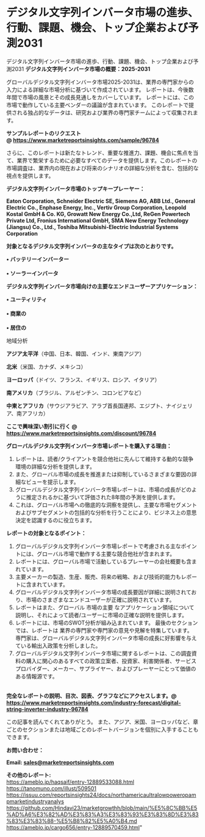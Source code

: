 # デジタル文字列インバータ市場の進歩、行動、課題、機会、トップ企業および予測2031
デジタル文字列インバータ市場の進歩、行動、課題、機会、トップ企業および予測2031
<strong><b>デジタル文字列インバータ市場の概要：2025-2031</b></strong>

グローバルデジタル文字列インバータ市場2025-2031は、業界の専門家からの入力による詳細な市場分析に基づいて作成されています。 レポートは、今後数年間で市場の風景とその成長見通しをカバーしています。 レポートには、この市場で動作している主要ベンダーの議論が含まれています。 このレポートで提供される独占的なデータは、研究および業界の専門家チームによって収集されます。

<strong>サンプルレポートのリクエスト @ <a href=https://www.marketreportsinsights.com/sample/96784>https://www.marketreportsinsights.com/sample/96784</a></strong>

さらに、このレポートは新たなトレンド、重要な推進力、課題、機会に焦点を当て、業界で繁栄するために必要なすべてのデータを提供します。このレポートの市場調査は、業界内の現在および将来のシナリオの詳細な分析を含む、包括的な視点を提供します。

<strong>デジタル文字列インバータ市場のトップキープレーヤー：</strong>

<strong>Eaton Corporation, Schneider Electric SE, Siemens AG, ABB Ltd., General Electric Co., Enphase Energy, Inc., Vertiv Group Corporation, Leopold Kostal GmbH & Co. KG, Growatt New Energy Co.,Ltd, ReGen Powertech Private Ltd, Fronius International GmbH, SMA New Energy Technology (Jiangsu) Co., Ltd., Toshiba Mitsubishi-Electric Industrial Systems Corporation</strong>

<strong><b>対象となるデジタル文字列インバータの主なタイプは次のとおりです。</b></strong>

<strong>• バッテリーインバーター<br><br>• ソーラーインバータ</strong>

<strong><b>デジタル文字列インバータ市場向けの主要なエンドユーザーアプリケーション：</b></strong>

<strong>• ユーティリティ<br><br>• 商業の<br><br>• 居住の</strong>

 地域分析

<strong><b>アジア太平洋</b></strong>（中国、日本、韓国、インド、東南アジア）

<strong><b>北米</b></strong>（米国、カナダ、メキシコ）

<strong><b>ヨーロッパ</b></strong>（ドイツ、フランス、イギリス、ロシア、イタリア）

<strong><b>南アメリカ</b></strong>（ブラジル、アルゼンチン、コロンビアなど）

<strong><b>中東とアフリカ</b></strong>（サウジアラビア、アラブ首長国連邦、エジプト、ナイジェリア、南アフリカ）

<strong>ここで興味深い割引に行く @ <a href=https://www.marketreportsinsights.com/discount/96784>https://www.marketreportsinsights.com/discount/96784</a></strong>

<strong><b>グローバルデジタル文字列インバータ市場レポートを購入する理由：</b></strong>
<ol>
  <li>レポートは、読者/クライアントを競合他社に先んじて維持する動的な競争環境の詳細な分析を提供します。</li>
  <li>また、グローバル市場の成長を推進または抑制しているさまざまな要因の詳細なビューを提示します。</li>
  <li>グローバルデジタル文字列インバータ市場レポートは、市場の成長がどのように推定されるかに基づいて評価された8年間の予測を提供します。</li>
  <li>これは、グローバル市場への徹底的な洞察を提供し、主要な市場セグメントおよびサブセグメントの包括的な分析を行うことにより、ビジネス上の意思決定を認識するのに役立ちます。</li>
</ol>
<strong><b>レポートの対象となるポイント：</b></strong>
<ol>
  <li>グローバルデジタル文字列インバータ市場レポートで考慮される主なポイントには、グローバル市場で動作する主要な競合他社が含まれます。</li>
  <li>レポートには、グローバル市場で活動しているプレーヤーの会社概要も含まれています。</li>
  <li>主要メーカーの製造、生産、販売、将来の戦略、および技術的能力もレポートに含まれています。</li>
  <li>グローバルデジタル文字列インバータ市場の成長要因が詳細に説明されており、市場のさまざまなエンドユーザーが正確に説明されています。</li>
  <li>レポートはまた、グローバル 市場の主要 なアプリケーション領域について説明し、それによって読者/ユーザーに市場の正確な説明を提供します。</li>
  <li>レポートには、市場のSWOT分析が組み込まれています。 最後のセクションでは、レポートは 業界の専門家や専門家の意見や見解を特集しています。 専門家は、グローバルデジタル文字列インバータ市場の成長に好影響を与えている輸出入政策を分析しました。</li>
  <li>グローバルデジタル文字列インバータ市場に関するレポートは、この調査資料の購入に関心のあるすべての政策立案者、投資家、利害関係者、サービスプロバイダー、メーカー、サプライヤー、およびプレーヤーにとって価値のある情報源です。</li>
</ol><br>
<strong>完全なレポートの説明、目次、図表、グラフなどにアクセスします。@ <a href=https://www.marketreportsinsights.com/industry-forecast/digital-string-inverter-industry-96784>https://www.marketreportsinsights.com/industry-forecast/digital-string-inverter-industry-96784</a></strong>

この記事を読んでくれてありがとう。 また、アジア、米国、ヨーロッパなど、章ごとのセクションまたは地域ごとのレポートバージョンを個別に入手することもできます。

<strong><b>お問い合わせ：</b></strong>

<strong>Email: </strong><a href=mailto:sales@marketreportsinsights.com><strong>sales@marketreportsinsights.com</strong></a>

<strong>その他のレポート:</strong>
<br>
<a href=https://ameblo.jp/haqsaif/entry-12889533088.html>https://ameblo.jp/haqsaif/entry-12889533088.html</a>
<br>
<a href=https://tanomuno.com/illust/509501>https://tanomuno.com/illust/509501</a>
<br>
<a href=https://issuu.com/reportsinsights24/docs/northamericaultralowpoweropampmarketindustryanalys>https://issuu.com/reportsinsights24/docs/northamericaultralowpoweropampmarketindustryanalys</a>
<br>
<a href=https://github.com/Hindavi23/marketgrowthh/blob/main/%E5%8C%BB%E5%AD%A6%E3%82%AD%E3%83%A3%E3%83%93%E3%83%8D%E3%83%83%E3%83%88-%E5%B8%82%E5%A0%B4.md>https://github.com/Hindavi23/marketgrowthh/blob/main/%E5%8C%BB%E5%AD%A6%E3%82%AD%E3%83%A3%E3%83%93%E3%83%8D%E3%83%83%E3%83%88-%E5%B8%82%E5%A0%B4.md</a>
<br>
<a href=https://ameblo.jp/cargo656/entry-12889570459.html>https://ameblo.jp/cargo656/entry-12889570459.html</a>"
